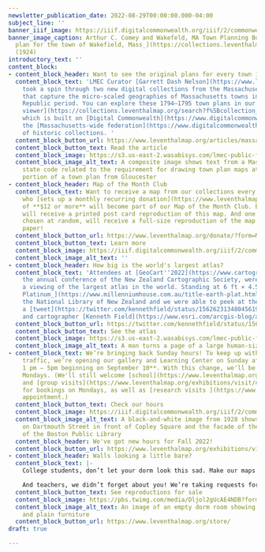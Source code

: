 ```yaml
---
newsletter_publication_date: 2022-08-29T00:00:00.000-04:00
subject_line: ''
banner_iiif_image: https://iiif.digitalcommonwealth.org/iiif/2/commonwealth:2f75r903v/780,2697,3776,941/1200,/0/default.jpg
banner_image_caption: Arthur C. Comey and Wakefeld, MA Town Planning Board, [_Town
  plan for the town of Wakefield, Mass_](https://collections.leventhalmap.org/search/commonwealth:2f75r902k)
  (1924)
introductory_text: ''
content_block:
- content_block_header: Want to see the original plans for every town in MA?
  content_block_text: 'LMEC Curator [Garrett Dash Nelson](https://www.leventhalmap.org/about/people/garrett-nelson/)
    took a spin through two new digital collections from the Massachusetts Archives
    that capture the micro-scaled geographies of Massachusetts towns in the Early
    Republic period. You can explore these 1794–1795 town plans in our [map collections
    viewer](https://collections.leventhalmap.org/search?f%5Bcollection_name_ssim%5D%5B%5D=Town+plans%2C+1794),
    which is built on [Digital Commonwealth](https://www.digitalcommonwealth.org/),
    the [Massachusetts-wide federation](https://www.digitalcommonwealth.org/about_dc)
    of historic collections. '
  content_block_button_url: https://www.leventhalmap.org/articles/massachusetts-town-plans/
  content_block_button_text: Read the article
  content_block_image: https://s3.us-east-2.wasabisys.com/lmec-public-files/newsletters/ma-town-plans.png
  content_block_image_alt_text: A composite image shows text from a Massachusetts
    state code related to the requirement for drawing town plan maps atop a cropped
    portion of a town plan from Gloucester
- content_block_header: Map of the Month Club
  content_block_text: Want to receive a map from our collections every month? Anyone
    who [sets up a monthly recurring donation](https://www.leventhalmap.org/donate/?form=MAPOFTHEMONTH)
    of **$12 or more** will become part of our Map of the Month Club. Each participant
    will receive a printed post card reproduction of this map. And one lucky member,
    chosen at random, will receive a full-size reproduction of the map on archival-quality
    paper!
  content_block_button_url: https://www.leventhalmap.org/donate/?form=MAPOFTHEMONTH
  content_block_button_text: Learn more
  content_block_image: https://iiif.digitalcommonwealth.org/iiif/2/commonwealth:q524n160r/916,416,9142,6032/full/0/default.jpg
  content_block_image_alt_text: ''
- content_block_header: How big is the world's largest atlas?
  content_block_text: 'Attendees at [GeoCart''2022](https://www.cartography.org.nz/geocart2022),
    the annual conference of the New Zealand Cartographic Society, were treated to
    a viewing of the largest atlas in the world. Standing at 6 ft × 4.5 ft, [_Earth
    Platinum_](https://www.millenniumhouse.com.au/title-earth-plat.html) is held by
    the National Library of New Zealand and we were able to peek at the pages through
    a [tweet](https://twitter.com/kennethfield/status/1562623134804561921) from geographer
    and cartographer [Kenneth Field](https://www.esri.com/arcgis-blog/author/kenfield/). '
  content_block_button_url: https://twitter.com/kennethfield/status/1562623134804561921
  content_block_button_text: See the atlas
  content_block_image: https://s3.us-east-2.wasabisys.com/lmec-public-files/newsletters/EarthPlatinum.gif
  content_block_image_alt_text: A man turns a page of a large human-size atlas
- content_block_text: We’re bringing back Sunday hours! To keep up with the weekend
    traffic, we’re opening our gallery and Learning Center on Sunday afternoons **from
    1 pm – 5pm beginning on September 10**. With this change, we'll be closing on
    Mondays. (We'll still welcome [school](https://www.leventhalmap.org/education/)
    and [group visits](https://www.leventhalmap.org/exhibitions/visit/#Group%20and%20Education%20Visits)
    for bookings on Mondays, as well as [research visits ](https://www.leventhalmap.org/research/appointments/)by
    appointment.)
  content_block_button_text: Check our hours
  content_block_image: https://iiif.digitalcommonwealth.org/iiif/2/commonwealth:c821gx86v/101,148,3528,2411/full/0/default.jpg
  content_block_image_alt_text: A black-and-white image from 1928 shows cars crossing
    on Dartmouth Street in front of Copley Square and the facade of the Central Library
    of the Boston Public Library
  content_block_header: We've got new hours for Fall 2022!
  content_block_button_url: https://www.leventhalmap.org/exhibitions/visit/
- content_block_header: Walls looking a little bare?
  content_block_text: |-
    College students, don’t let your dorm look this sad. Make our maps part of your back-to-school decor! If you place your order for in-gallery pickup, use the code **DORM-DECOR** for 50% off all reproductions in our store, now through September 9.

    And teachers, we didn’t forget about you! We’re taking requests for [low-cost and free reproductions](https://www.leventhalmap.org/collections/reproductions/) of [digitized maps in our collection](https://collections.leventhalmap.org/search) for organizations that plan to display the reproductions in a public or classroom setting.
  content_block_button_text: See reproductions for sale
  content_block_image: https://pbs.twimg.com/media/Dljol2gUcAE4NDB?format=jpg&name=small
  content_block_image_alt_text: An image of an empty dorm room showing bare walls
    and plain furniture
  content_block_button_url: https://www.leventhalmap.org/store/
draft: true

---
```

